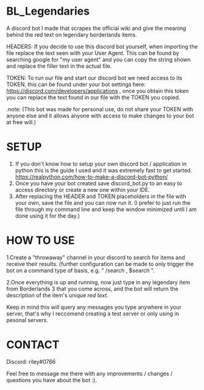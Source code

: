 # BL_Legendaries
A discord bot I made that scrapes the official wiki and give the meaning behind the red text on legendary borderlands items.

HEADERS: If you decide to use this discord bot yourself, when importing the file replace the text seen with your User Agent. This can be found by searching google for "my user agent" and you can copy the string shown and replace the filler text in the actual file.

TOKEN: To run our file and start our discord bot we need access to its TOKEN, this can be found under your bot settings here: https://discord.com/developers/applications , once you obtain this token you can replace the text found in our file with the TOKEN you copied.

.note: (This bot was made for personal use, do not share your TOKEN with anyone else and it allows anyone with access to make changes to your bot at free will.)


SETUP
=====
1. If you don't know how to setup your own discord bot / application in python this is the guide I used and it was extremely fast to get started. https://realpython.com/how-to-make-a-discord-bot-python/
2. Once you have your bot created save discord_bot.py to an easy to access directory or create a new one within your IDE.
3. After replacing the HEADER and TOKEN placeholders in the file with your own, save the file and you can now run it. (I prefer to just run the file through my command line and keep the window minimized until I am done using it for the day.)


HOW TO USE
==========
1.Create a "throwaway" channel in your discord to search for items and receive their results. (further configuration can be made to only trigger the bot on a command type of basis, e.g. " /search , $search ".

2.Once everything is up and running, now just type in any legendary item from Borderlands 3 that you come across, and the bot will return the description of the item's unique *red text*.

Keep in mind this will query any messages you type anywhere in your server, that's why I reccomend creating a test server or only using in pesonal servers.



CONTACT
=======
Discord: riley#0766

Feel free to message me there with any improvements / changes / questions you have about the bot :).

